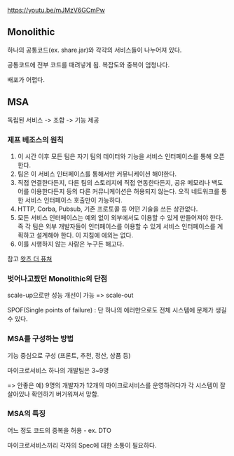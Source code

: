 https://youtu.be/mJMzV6GCmPw

## Monolithic

하나의 공통코드(ex. share.jar)와 각각의 서비스들이 나누어져 있다.

공통코드에 전부 코드를 때려넣게 됨. 복잡도와 중복이 엄청나다.

배포가 어렵다.


## MSA

독립된 서비스 -> 조합 -> 기능 제공   

### 제프 베조스의 원칙

1. 이 시간 이후 모든 팀은 자기 팀의 데이터와 기능을 서비스 인터페이스를 통해 오픈한다.
2. 팀은 이 서비스 인터페이스를 통해서만 커뮤니케이션 해야한다.
3. 직접 연결한다든지, 다른 팀의 스토리지에 직접 연동한다든지, 공유 메모리나 백도어를 이용한다든지 등의 다른 커뮤니케이션은 허용되지 않는다. 오직 네트워크를 통한 서비스 인터페이스 호출만이 가능하다.
4. HTTP, Corba, Pubsub, 기존 프로토콜 등 어떤 기술을 쓰든 상관없다.
5. 모든 서비스 인터페이스는 예외 없이 외부에서도 이용할 수 있게 만들어져야 한다. 즉 각 팀은 외부 개발자들이 인터페이스를 이용할 수 있게 서비스 인터페이스를 계획하고 설계해야 한다. 이 지침에 에외는 없다.
6. 이를 시행하지 않는 사람은 누구든 해고다.   

참고 [왓츠 더 퓨쳐](http://www.kyobobook.co.kr/product/detailViewKor.laf?ejkGb=KOR&barcode=9791162334300)


### 벗어나고팠던 Monolithic의 단점

scale-up으로만 성능 개선이 가능 => scale-out

SPOF(Single points of failure) : 단 하나의 에러만으로도 전체 시스템에 문제가 생길 수 있다.


### MSA를 구성하는 방법

기능 중심으로 구성 (프론트, 추천, 정산, 상품 등)

마이크로서비스 하나의 개발팀은 3~9명

=> 안좋은 예) 9명의 개발자가 12개의 마이크로서비스를 운영하려다가 각 시스템이 잘 살아있나 확인하기 버거워져서 망함.

### MSA의 특징

어느 정도 코드의 중복을 허용 - ex. DTO

마이크로서비스끼리 각자의 Spec에 대한 소통이 필요하다.



